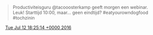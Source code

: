 > Productiviteisguru @tacooosterkamp geeft morgen een webinar\. Leuk\! Starttijd 10:00, maar\.\.\. geen eindtijd? \#eatyourowndogfood \#tochzinin

<img src="../../media/tweet.ico" width="12" /> [Tue Jul 12 18:25:14 +0000 2016](https://twitter.com/DromerDenker/status/752931843616477184)